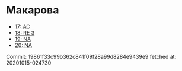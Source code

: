 # Макарова
- [17: AC](17.md)
- [18: RE 3](18.md)
- [19: NA](19.md)
- [20: NA](20.md)

Commit: 19861f33c99b362c841f09f28a99d8284e9439e9
 fetched at: 20201015-024730
